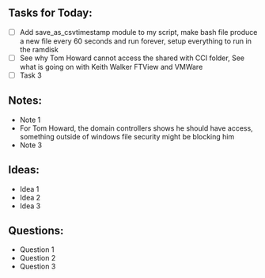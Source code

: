 ## Tasks for Today:

- [ ] Add save_as_csvtimestamp module to my script, make bash file produce a new file every 60 seconds and run forever, setup everything to run in the ramdisk
- [ ] See why Tom Howard cannot access the shared with CCI folder, See what is going on with Keith Walker FTView and VMWare 
- [ ] Task 3

## Notes:

- Note 1
- For Tom Howard, the domain controllers shows he should have access, something outside of windows file security might be blocking him
- Note 3

## Ideas:

- Idea 1
- Idea 2
- Idea 3

## Questions:

- Question 1
- Question 2
- Question 3